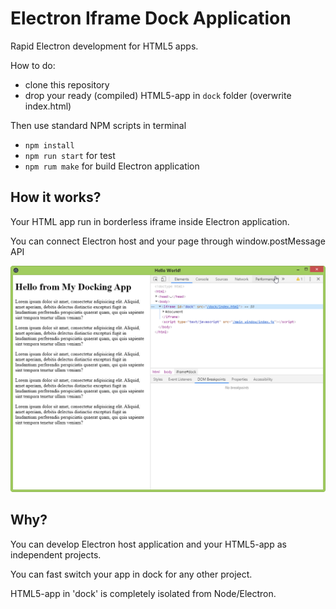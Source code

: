 # Electron Iframe Dock Application

Rapid Electron development for  HTML5 apps.

How to do:
- clone this repository
- drop your ready (compiled) HTML5-app in `dock` folder (overwrite index.html)

Then use standard NPM scripts in terminal
- `npm install`
- `npm run start` for test
- `npm rum make` for build Electron application

## How it works?

Your HTML app run in borderless iframe inside Electron application.

You can connect Electron host and your page through window.postMessage API

![Electron application get your HTML5-page in borderless iframe](dock.png)

## Why?

You can develop Electron host application and your HTML5-app as independent projects.

You can fast switch your app in dock for any other project.

HTML5-app in 'dock' is completely isolated from Node/Electron.
